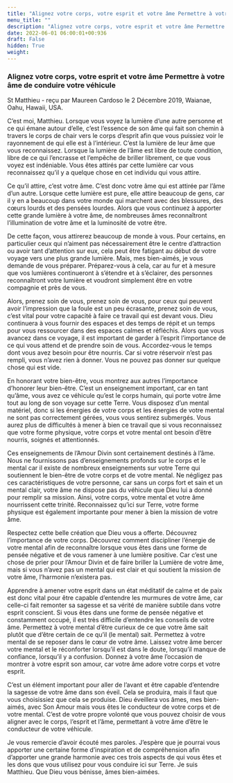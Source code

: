 ```yaml
---
title: "Alignez votre corps, votre esprit et votre âme Permettre à votre âme de conduire votre véhicule"
menu_title: ""
description: "Alignez votre corps, votre esprit et votre âme Permettre à votre âme de conduire votre véhicule"
date: 2022-06-01 06:00:01+00:936
draft: False
hidden: True
weight:
---
```

### Alignez votre corps, votre esprit et votre âme Permettre à votre âme de conduire votre véhicule

St Matthieu - reçu par Maureen Cardoso le 2 Décembre 2019, Waianae, Oahu, Hawaii, USA.

C’est moi, Matthieu. Lorsque vous voyez la lumière d’une autre personne et ce qui émane autour d’elle, c’est l’essence de son âme qui fait son chemin à travers le corps de chair vers le corps d’esprit afin que vous puissiez voir le rayonnement de qui elle est à l’intérieur. C’est la lumière de leur âme que vous reconnaissez. Lorsque la lumière de l’âme est libre de toute condition, libre de ce qui l’encrasse et l’empêche de briller librement, ce que vous voyez est indéniable. Vous êtes attirés par cette lumière car vous reconnaissez qu’il y a quelque chose en cet individu qui vous attire.

Ce qu’il attire, c’est votre âme. C’est donc votre âme qui est attirée par l’âme d’un autre. Lorsque cette lumière est pure, elle attire beaucoup de gens, car il y en a beaucoup dans votre monde qui marchent avec des blessures, des cœurs lourds et des pensées lourdes. Alors que vous continuez à apporter cette grande lumière à votre âme, de nombreuses âmes reconnaîtront l’illumination de votre âme et la luminosité de votre être.

De cette façon, vous attirerez beaucoup de monde à vous. Pour certains, en particulier ceux qui n’aiment pas nécessairement être le centre d’attraction ou avoir tant d’attention sur eux, cela peut être fatigant au début de votre voyage vers une plus grande lumière. Mais, mes bien-aimés, je vous demande de vous préparer. Préparez-vous à cela, car au fur et à mesure que vos lumières continueront à s’étendre et à s’éclairer, des personnes reconnaîtront votre lumière et voudront simplement être en votre compagnie et près de vous.

Alors, prenez soin de vous, prenez soin de vous, pour ceux qui peuvent avoir l’impression que la foule est un peu écrasante, prenez soin de vous, c’est vital pour votre capacité à faire ce travail qui est devant vous. Dieu continuera à vous fournir des espaces et des temps de répit et un temps pour vous ressourcer dans des espaces calmes et réfléchis. Alors que vous avancez dans ce voyage, il est important de garder à l’esprit l’importance de ce qui vous attend et de prendre soin de vous. Accordez-vous le temps dont vous avez besoin pour être nourris. Car si votre réservoir n’est pas rempli, vous n’avez rien à donner. Vous ne pouvez pas donner sur quelque chose qui est vide.

En honorant votre bien-être, vous montrez aux autres l’importance d’honorer leur bien-être. C’est un enseignement important, car en tant qu’âme, vous avez ce véhicule qu’est le corps humain, qui porte votre âme tout au long de son voyage sur cette Terre. Vous disposez d’un mental matériel, donc si les énergies de votre corps et les énergies de votre mental ne sont pas correctement gérées, vous vous sentirez submergés. Vous aurez plus de difficultés à mener à bien ce travail que si vous reconnaissez que votre forme physique, votre corps et votre mental ont besoin d’être nourris, soignés et attentionnés.

Ces enseignements de l’Amour Divin sont certainement destinés à l’âme. Nous ne fournissons pas d’enseignements profonds sur le corps et le mental car il existe de nombreux enseignements sur votre Terre qui soutiennent le bien-être de votre corps et de votre mental. Ne négligez pas ces caractéristiques de votre personne, car sans un corps fort et sain et un mental clair, votre âme ne dispose pas du véhicule que Dieu lui a donné pour remplir sa mission. Ainsi, votre corps, votre mental et votre âme nourrissent cette trinité. Reconnaissez qu’ici sur Terre, votre forme physique est également importante pour mener à bien la mission de votre âme.

Respectez cette belle création que Dieu vous a offerte. Découvrez l’importance de votre corps. Découvrez comment discipliner l’énergie de votre mental afin de reconnaître lorsque vous êtes dans une forme de pensée négative et de vous ramener à une lumière positive. Car c’est une chose de prier pour l’Amour Divin et de faire briller la Lumière de votre âme, mais si vous n’avez pas un mental qui est clair et qui soutient la mission de votre âme, l’harmonie n’existera pas.

Apprendre à amener votre esprit dans un état méditatif de calme et de paix est donc vital pour être capable d’entendre les murmures de votre âme, car celle-ci fait remonter sa sagesse et sa vérité de manière subtile dans votre esprit conscient. Si vous êtes dans une forme de pensée négative et constamment occupé, il est très difficile d’entendre les conseils de votre âme. Permettez à votre mental d’être curieux de ce que votre âme sait plutôt que d’être certain de ce qu’il (le mental) sait. Permettez à votre mental de se reposer dans le cœur de votre âme. Laissez votre âme bercer votre mental et le réconforter lorsqu’il est dans le doute, lorsqu’il manque de confiance, lorsqu’il y a confusion. Donnez à votre âme l’occasion de montrer à votre esprit son amour, car votre âme adore votre corps et votre esprit.

C’est un élément important pour aller de l’avant et être capable d’entendre la sagesse de votre âme dans son éveil. Cela se produira, mais il faut que vous choisissiez que cela se produise. Dieu éveillera vos âmes, mes bien-aimés, avec Son Amour mais vous êtes le conducteur de votre corps et de votre mental. C’est de votre propre volonté que vous pouvez choisir de vous aligner avec le corps, l’esprit et l’âme, permettant à votre âme d’être le conducteur de votre véhicule.

Je vous remercie d’avoir écouté mes paroles. J’espère que je pourrai vous apporter une certaine forme d’inspiration et de compréhension afin d’apporter une grande harmonie avec ces trois aspects de qui vous êtes et les dons que vous utilisez pour vous conduire ici sur Terre. Je suis Matthieu. Que Dieu vous bénisse, âmes bien-aimées.
